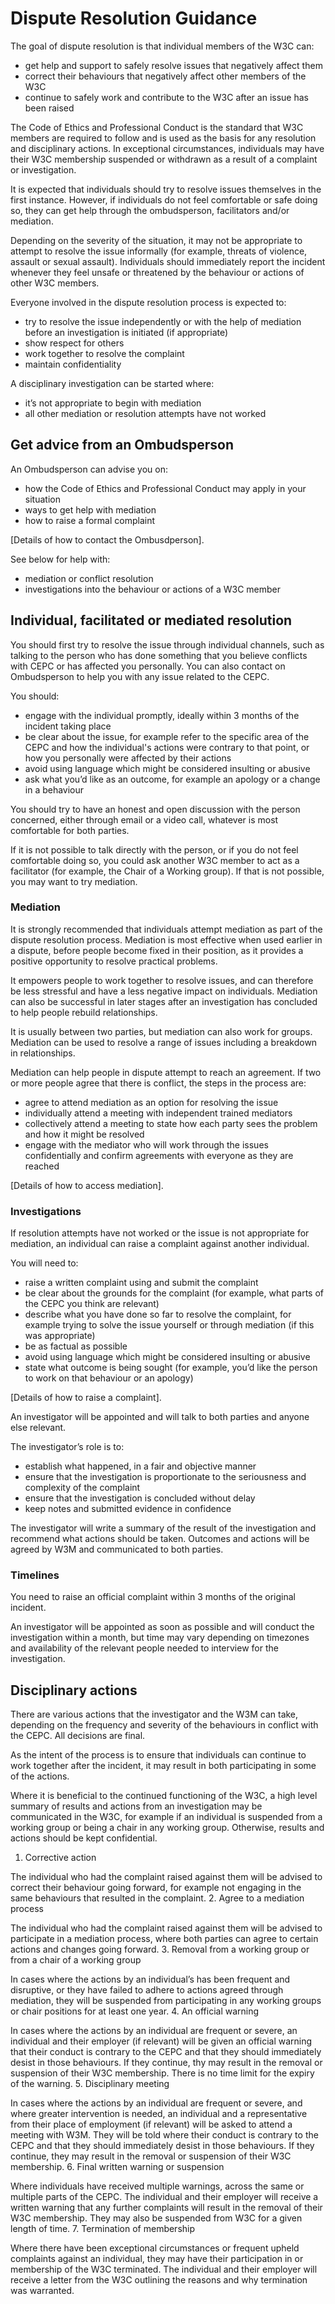 # Dispute Resolution Guidance

The goal of dispute resolution is that individual members of the W3C can:
* get help and support to safely resolve issues that negatively affect them
* correct their behaviours that negatively affect other members of the W3C
* continue to safely work and contribute to the W3C after an issue has been raised

The Code of Ethics and Professional Conduct is the standard that W3C members are required to follow and is used as the basis for any resolution and disciplinary actions. In exceptional circumstances, individuals may have their W3C membership suspended or withdrawn as a result of a complaint or investigation.

It is expected that individuals should try to resolve issues themselves in the first instance. However, if individuals do not feel comfortable or safe doing so, they can get help through the ombudsperson, facilitators and/or mediation. 

Depending on the severity of the situation, it may not be appropriate to attempt to resolve the issue informally (for example, threats of violence, assault or sexual assault). Individuals should immediately report the incident whenever they feel unsafe or threatened by the behaviour or actions of other W3C members.

Everyone involved in the dispute resolution process is expected to:
* try to resolve the issue independently or with the help of mediation before an investigation is initiated (if appropriate)
* show respect for others
* work together to resolve the complaint
* maintain confidentiality

A disciplinary investigation can be started where:
* it’s not appropriate to begin with mediation 
* all other mediation or resolution attempts have not worked

## Get advice from an Ombudsperson
An Ombudsperson can advise you on: 
* how the Code of Ethics and Professional Conduct may apply in your situation
* ways to get help with mediation
* how to raise a formal complaint

[Details of how to contact the Ombusdperson].

See below for help with: 
* mediation or conflict resolution 
* investigations into the behaviour or actions of a W3C member

## Individual, facilitated or mediated resolution
You should first try to resolve the issue through individual channels, such as talking to the person who has done something that you believe conflicts with CEPC or has affected you personally. You can also contact on Ombudsperson to help you with any issue related to the CEPC.

You should:
* engage with the individual promptly, ideally within 3 months of the incident taking place
* be clear about the issue, for example refer to the specific area of the CEPC and how the individual's actions were contrary to that point, or how you personally were affected by their actions
* avoid using language which might be considered insulting or abusive
* ask what you’d like as an outcome, for example an apology or a change in a behaviour


You should try to have an honest and open discussion with the person concerned, either through email or a video call, whatever is most comfortable for both parties. 

If it is not possible to talk directly with the person, or if you do not feel comfortable doing so, you could ask another W3C member to act as a facilitator (for example, the Chair of a Working group). If that is not possible, you may want to try mediation. 

### Mediation

It is strongly recommended that individuals attempt mediation as part of the dispute resolution process. Mediation is most effective when used earlier in a dispute, before people become fixed in their position, as it provides a positive opportunity to resolve practical problems. 

It empowers people to work together to resolve issues, and can therefore be less stressful and have a less negative impact on individuals. Mediation can also be successful in later stages after an investigation has concluded to help people rebuild relationships.

It is usually between two parties, but mediation can also work for groups. Mediation can be used to resolve a range of issues including a breakdown in relationships.

Mediation can help people in dispute attempt to reach an agreement. If two or more people agree that there is conflict, the steps in the process are:
* agree to attend mediation as an option for resolving the issue
* individually attend a meeting with independent trained mediators
* collectively attend a meeting to state how each party sees the problem and how it might be resolved
* engage with the mediator who will work through the issues confidentially and confirm agreements with everyone as they are reached

[Details of how to access mediation].

### Investigations
If resolution attempts have not worked or the issue is not appropriate for mediation, an individual can raise a complaint against another individual.

You will need to: 
* raise a written complaint using and submit the complaint 
* be clear about the grounds for the complaint (for example, what parts of the CEPC you think are relevant)
* describe what you have done so far to resolve the complaint, for example trying to solve the issue yourself or through mediation (if this was appropriate)
* be as factual as possible
* avoid using language which might be considered insulting or abusive
* state what outcome is being sought (for example, you’d like the person to work on that behaviour or an apology)

[Details of how to raise a complaint].

An investigator will be appointed and will talk to both parties and anyone else relevant. 

The investigator’s role is to:
* establish what happened, in a fair and objective manner
* ensure that the investigation is proportionate to the seriousness and complexity of the complaint
* ensure that the investigation is concluded without delay
* keep notes and submitted evidence in confidence

The investigator will write a summary of the result of the investigation and recommend what actions should be taken. Outcomes and actions will be agreed by W3M and communicated to both parties.

### Timelines

You need to raise an official complaint within 3 months of the original incident. 

An investigator will be appointed as soon as possible and will conduct the investigation within a month, but time may vary depending on timezones and availability of the relevant people needed to interview for the investigation. 

## Disciplinary actions
There are various actions that the investigator and the W3M can take, depending on the frequency and severity of the behaviours in conflict with the CEPC. All decisions are final.

As the intent of the process is to ensure that individuals can continue to work together after the incident, it may result in both participating in some of the actions. 

Where it is beneficial to the continued functioning of the W3C, a high level summary of results and actions from an investigation may be communicated in the W3C, for example if an individual is suspended from a working group or being a chair in any working group. Otherwise, results and actions should be kept confidential. 

1. Corrective action 

The individual who had the complaint raised against them will be advised to correct their behaviour going forward, for example not engaging in the same behaviours that resulted in the complaint. 
2.	Agree to a mediation process

The individual who had the complaint raised against them will be advised to participate in a mediation process, where both parties can agree to certain actions and changes going forward. 
3.	Removal from a working group or from a chair of a working group

In cases where the actions by an individual’s has been frequent and disruptive, or they have failed to adhere to actions agreed through mediation, they will be suspended from participating in any working groups or chair positions for at least one year.
4.	An official warning

In cases where the actions by an individual are frequent or severe, an individual and their employer (if relevant) will be given an official warning that their conduct is contrary to the CEPC and that they should immediately desist in those behaviours. If they continue, thy may result in the removal or suspension of their W3C membership. There is no time limit for the expiry of the warning.
5.	Disciplinary meeting 

In cases where the actions by an individual are frequent or severe, and where greater intervention is needed, an individual and a representative from their place of employment (if relevant) will be asked to attend a meeting with W3M. They will be told where their conduct is contrary to the CEPC and that they should immediately desist in those behaviours. If they continue, they may result in the removal or suspension of their W3C membership.
6.	Final written warning or suspension

Where individuals have received multiple warnings, across the same or multiple parts of the CEPC. The individual and their employer will receive a written warning that any further complaints will result in the removal of their W3C membership. They may also be suspended from W3C for a given length of time.
7.	Termination of membership 

Where there have been exceptional circumstances or frequent upheld complaints against an individual, they may have their participation in or membership of the W3C terminated. The individual and their employer will receive a letter from the W3C outlining the reasons and why termination was warranted.
